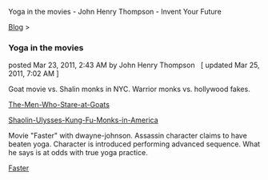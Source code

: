 Yoga in the movies - John Henry Thompson - Invent Your Future   
    

[Blog](../z-blog-1.md)‎ > ‎

### Yoga in the movies

posted Mar 23, 2011, 2:43 AM by John Henry Thompson   \[ updated Mar 25, 2011, 7:02 AM \]

Goat movie vs. Shalin monks in NYC. Warrior monks vs. hollywood fakes.

[The-Men-Who-Stare-at-Goats](http://movies.netflix.com/WiMovie/The-Men-Who-Stare-at-Goats/70117293?trkid=438403)  

[Shaolin-Ulysses-Kung-Fu-Monks-in-America](http://movies.netflix.com/WiMovie/Shaolin-Ulysses-Kung-Fu-Monks-in-America/70000185?trkid=438403#height2059)

  

Movie "Faster" with dwayne-johnson. Assassin character claims to have beaten yoga. Character is introduced performing advanced sequence. What he says is at odds with true yoga practice.

[Faster](http://movies.netflix.com/WiMovie/Faster/70140907?trkid=2361637#height1914)

  

  

